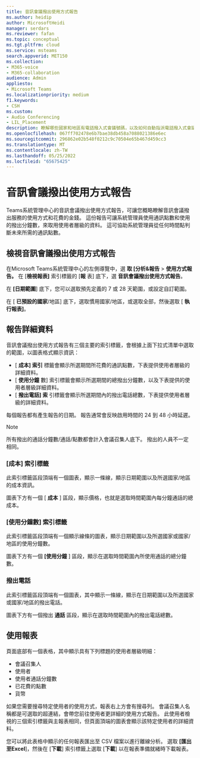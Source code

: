 ```yaml
---
title: 音訊會議撥出使用方式報告
ms.author: heidip
author: MicrosoftHeidi
manager: serdars
ms.reviewer: fafan
ms.topic: conceptual
ms.tgt.pltfrm: cloud
ms.service: msteams
search.appverid: MET150
ms.collection:
- M365-voice
- M365-collaboration
audience: Admin
appliesto:
- Microsoft Teams
ms.localizationpriority: medium
f1.keywords:
- CSH
ms.custom:
- Audio Conferencing
- LIL_Placement
description: 瞭解哪些國家和地區有電話撥入式會議號碼，以及如何自動指派電話撥入式會議號碼。
ms.openlocfilehash: 067ff702478e6b7bae38db458a7088021386e6ec
ms.sourcegitcommit: 296862e02b548f0212c9c70504e65b467d459cc3
ms.translationtype: MT
ms.contentlocale: zh-TW
ms.lasthandoff: 05/25/2022
ms.locfileid: "65675425"
---
```

# <a name="audio-conferencing-dial-out-usage-report"></a>音訊會議撥出使用方式報告

Teams系統管理中心的音訊會議撥出使用方式報告，可讓您概略瞭解音訊會議撥出服務的使用方式和花費的金錢。 這份報告可讓系統管理員使用通訊點數和使用的撥出分鐘數，來取用使用者層級的資料。 這可協助系統管理員從任何時間點判斷未來所需的通訊點數。

## <a name="view-the-audio-conferencing-dial-out-usage-report"></a>檢視音訊會議撥出使用方式報告

在Microsoft Teams系統管理中心的左側導覽中，選 **取 [分析&報告** \> **使用方式報告。** 在 [**檢視報表]** 索引標籤的 [**報** 表] 底下，選 **音訊會議撥出使用方式報告**。

在 **[日期範圍**] 底下，您可以選取預先定義的 7 或 28 天範圍，或設定自訂範圍。

在 [ **已預設的國家**/地區] 底下，選取慣用國家/地區，或選取全部，然後選取 [ **執行報表]**。

## <a name="report-details"></a>報告詳細資料

音訊會議撥出使用方式報告有三個主要的索引標籤，會根據上面下拉式清單中選取的範圍，以圖表格式顯示資訊：

- [ **成本] 索引** 標籤會顯示所選期間所花費的通訊點數，下表提供使用者層級的詳細資料。
- [ **使用分鐘** 數] 索引標籤會顯示所選期間的總撥出分鐘數，以及下表提供的使用者層級詳細資料。
- [ **撥出電話] 索** 引標籤會顯示所選期間內的撥出電話總數，下表提供使用者層級的詳細資料。

每個報告都有產生報告的日期。 報告通常會反映啟用時間的 24 到 48 小時延遲。

> [!NOTE]
> 所有撥出的通話分鐘數/通話/點數都會計入會議召集人底下。 撥出的人員不一定相同。

### <a name="cost-tab"></a>[成本] 索引標籤

此索引標籤區段頂端有一個圖表，顯示一條線，顯示日期範圍以及所選國家/地區的成本資訊。

圖表下方有一個 [ **成本** ] 區段，顯示價格，也就是選取時間範圍內每分鐘通話的總成本。

### <a name="minutes-of-use-tab"></a>[使用分鐘數] 索引標籤

此索引標籤區段頂端有一個顯示線條的圖表，顯示日期範圍以及所選國家或國家/地區的使用分鐘數。

圖表下方有一個 **[使用分鐘** ] 區段，顯示在選取時間範圍內所使用通話的總分鐘數。

### <a name="dial-out-calls"></a>撥出電話

此索引標籤區段頂端有一個圖表，其中顯示一條線，顯示在日期範圍以及所選國家或國家/地區的撥出電話。

圖表下方有一個撥出 **通話** 區段，顯示在選取時間範圍內的撥出電話總數。

## <a name="using-the-report"></a>使用報表

頁面底部有一個表格，其中顯示具有下列標題的使用者層級明細：

- 會議召集人
- 使用者
- 使用者通話分鐘數
- 已花費的點數
- 貨幣

如果您需要搜尋特定使用者的使用方式，報表右上方會有搜尋列。 會議召集人名稱都是可選取的超連結，會帶您前往使用者更詳細的使用方式報告。 此使用者檢視的三個索引標籤與主報表相同，但頁面頂端的圖表會顯示該特定使用者的詳細資料。

您可以將此表格中顯示的任何報表匯出至 CSV 檔案以進行離線分析。 選取 **[匯出至Excel**]，然後在 [**下載**] 索引標籤上選取 [**下載**] 以在報表準備就緒時下載報表。
